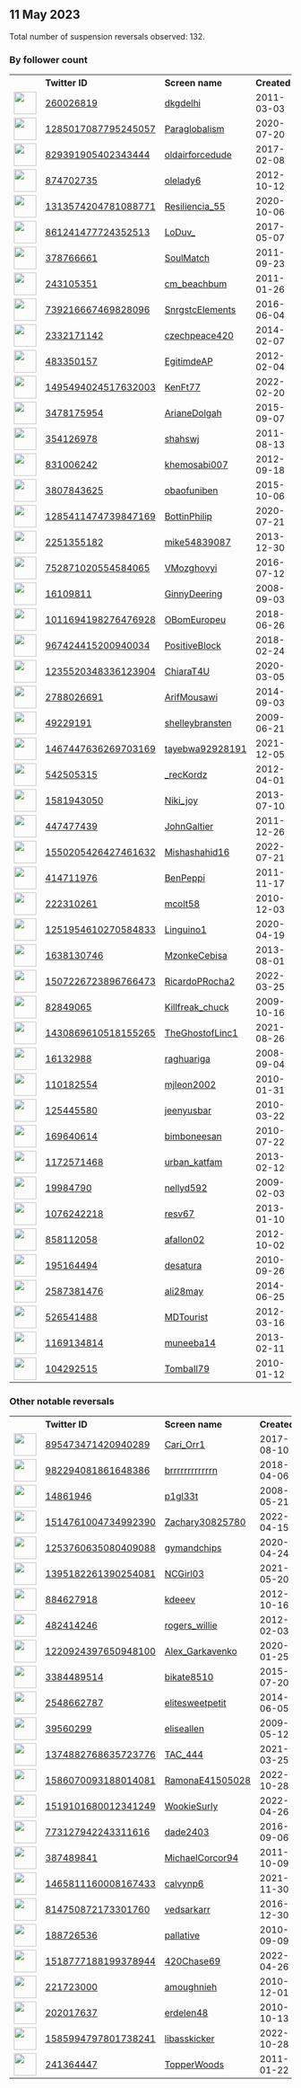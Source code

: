 
## 11 May 2023
Total number of suspension reversals observed: 132.

### By follower count
<table><tr><th></th><th align="left">Twitter ID</th><th align="left">Screen name</th>
<th align="left">Created</th><th align="left">Status</th><th align="left">Suspended</th><th align="left">Followers</th>
<tr><td><a href="https://pbs.twimg.com/profile_images/1532632935605669895/-q98tE7A_normal.jpg"><img src="https://pbs.twimg.com/profile_images/1532632935605669895/-q98tE7A_normal.jpg" width="40px" height="40px" align="center"/></a></td><td><a href="https://twitter.com/intent/user?user_id=260026819">260026819</a></td><td><a href="https://twitter.com/dkgdelhi">dkgdelhi</a></td><td>2011-03-03</td><td align="center"></td><td>2022-08-01</td><td>15364</td></tr>
<tr><td><a href="https://pbs.twimg.com/profile_images/1607956128410869760/bNcfANHp_normal.jpg"><img src="https://pbs.twimg.com/profile_images/1607956128410869760/bNcfANHp_normal.jpg" width="40px" height="40px" align="center"/></a></td><td><a href="https://twitter.com/intent/user?user_id=1285017087795245057">1285017087795245057</a></td><td><a href="https://twitter.com/Paraglobalism">Paraglobalism</a></td><td>2020-07-20</td><td align="center"></td><td>2023-04-27</td><td>12596</td></tr>
<tr><td><a href="https://pbs.twimg.com/profile_images/945844852889214977/z2GLM5m__normal.jpg"><img src="https://pbs.twimg.com/profile_images/945844852889214977/z2GLM5m__normal.jpg" width="40px" height="40px" align="center"/></a></td><td><a href="https://twitter.com/intent/user?user_id=829391905402343444">829391905402343444</a></td><td><a href="https://twitter.com/oldairforcedude">oldairforcedude</a></td><td>2017-02-08</td><td align="center"></td><td></td><td>5891</td></tr>
<tr><td><a href="https://pbs.twimg.com/profile_images/1542491909297360898/6HPSuwAE_normal.jpg"><img src="https://pbs.twimg.com/profile_images/1542491909297360898/6HPSuwAE_normal.jpg" width="40px" height="40px" align="center"/></a></td><td><a href="https://twitter.com/intent/user?user_id=874702735">874702735</a></td><td><a href="https://twitter.com/olelady6">olelady6</a></td><td>2012-10-12</td><td align="center"></td><td>2022-11-14</td><td>4995</td></tr>
<tr><td><a href="https://pbs.twimg.com/profile_images/1655629123887280156/jIWp3QAl_normal.jpg"><img src="https://pbs.twimg.com/profile_images/1655629123887280156/jIWp3QAl_normal.jpg" width="40px" height="40px" align="center"/></a></td><td><a href="https://twitter.com/intent/user?user_id=1313574204781088771">1313574204781088771</a></td><td><a href="https://twitter.com/Resiliencia_55">Resiliencia_55</a></td><td>2020-10-06</td><td align="center"></td><td></td><td>4467</td></tr>
<tr><td><a href="https://pbs.twimg.com/profile_images/1117828906625765376/kjfROSzW_normal.jpg"><img src="https://pbs.twimg.com/profile_images/1117828906625765376/kjfROSzW_normal.jpg" width="40px" height="40px" align="center"/></a></td><td><a href="https://twitter.com/intent/user?user_id=861241477724352513">861241477724352513</a></td><td><a href="https://twitter.com/LoDuv_">LoDuv_</a></td><td>2017-05-07</td><td align="center"></td><td></td><td>4363</td></tr>
<tr><td><a href="https://pbs.twimg.com/profile_images/1365122452209205250/9IwRTNzD_normal.jpg"><img src="https://pbs.twimg.com/profile_images/1365122452209205250/9IwRTNzD_normal.jpg" width="40px" height="40px" align="center"/></a></td><td><a href="https://twitter.com/intent/user?user_id=378766661">378766661</a></td><td><a href="https://twitter.com/SoulMatch">SoulMatch</a></td><td>2011-09-23</td><td align="center">🔒</td><td></td><td>3918</td></tr>
<tr><td><a href="https://pbs.twimg.com/profile_images/948927767994945537/V8ieIc23_normal.jpg"><img src="https://pbs.twimg.com/profile_images/948927767994945537/V8ieIc23_normal.jpg" width="40px" height="40px" align="center"/></a></td><td><a href="https://twitter.com/intent/user?user_id=243105351">243105351</a></td><td><a href="https://twitter.com/cm_beachbum">cm_beachbum</a></td><td>2011-01-26</td><td align="center"></td><td>2022-10-29</td><td>3269</td></tr>
<tr><td><a href="https://pbs.twimg.com/profile_images/873788262841712640/_FfaoMY-_normal.jpg"><img src="https://pbs.twimg.com/profile_images/873788262841712640/_FfaoMY-_normal.jpg" width="40px" height="40px" align="center"/></a></td><td><a href="https://twitter.com/intent/user?user_id=739216667469828096">739216667469828096</a></td><td><a href="https://twitter.com/SnrgstcElements">SnrgstcElements</a></td><td>2016-06-04</td><td align="center"></td><td>2022-09-23</td><td>3022</td></tr>
<tr><td><a href="https://pbs.twimg.com/profile_images/1652072693079109632/-ICbboJS_normal.jpg"><img src="https://pbs.twimg.com/profile_images/1652072693079109632/-ICbboJS_normal.jpg" width="40px" height="40px" align="center"/></a></td><td><a href="https://twitter.com/intent/user?user_id=2332171142">2332171142</a></td><td><a href="https://twitter.com/czechpeace420">czechpeace420</a></td><td>2014-02-07</td><td align="center"></td><td>2022-11-20</td><td>2609</td></tr>
<tr><td><a href="https://pbs.twimg.com/profile_images/1622599574404706310/EyM31My4_normal.jpg"><img src="https://pbs.twimg.com/profile_images/1622599574404706310/EyM31My4_normal.jpg" width="40px" height="40px" align="center"/></a></td><td><a href="https://twitter.com/intent/user?user_id=483350157">483350157</a></td><td><a href="https://twitter.com/EgitimdeAP">EgitimdeAP</a></td><td>2012-02-04</td><td align="center"></td><td>2023-03-12</td><td>2500</td></tr>
<tr><td><a href="https://pbs.twimg.com/profile_images/1656426098253602819/lCUnltVr_normal.jpg"><img src="https://pbs.twimg.com/profile_images/1656426098253602819/lCUnltVr_normal.jpg" width="40px" height="40px" align="center"/></a></td><td><a href="https://twitter.com/intent/user?user_id=1495494024517632003">1495494024517632003</a></td><td><a href="https://twitter.com/KenFt77">KenFt77</a></td><td>2022-02-20</td><td align="center"></td><td>2023-01-08</td><td>1951</td></tr>
<tr><td><a href="https://pbs.twimg.com/profile_images/715457264534953984/FxphoF0C_normal.jpg"><img src="https://pbs.twimg.com/profile_images/715457264534953984/FxphoF0C_normal.jpg" width="40px" height="40px" align="center"/></a></td><td><a href="https://twitter.com/intent/user?user_id=3478175954">3478175954</a></td><td><a href="https://twitter.com/ArianeDolgah">ArianeDolgah</a></td><td>2015-09-07</td><td align="center"></td><td></td><td>1830</td></tr>
<tr><td><a href="https://pbs.twimg.com/profile_images/1524431989620756481/daqlOCWj_normal.jpg"><img src="https://pbs.twimg.com/profile_images/1524431989620756481/daqlOCWj_normal.jpg" width="40px" height="40px" align="center"/></a></td><td><a href="https://twitter.com/intent/user?user_id=354126978">354126978</a></td><td><a href="https://twitter.com/shahswj">shahswj</a></td><td>2011-08-13</td><td align="center"></td><td>2022-05-30</td><td>1735</td></tr>
<tr><td><a href="https://pbs.twimg.com/profile_images/2622867212/39890_1298710642568_1674464371_639755_7441750_n_normal.jpg"><img src="https://pbs.twimg.com/profile_images/2622867212/39890_1298710642568_1674464371_639755_7441750_n_normal.jpg" width="40px" height="40px" align="center"/></a></td><td><a href="https://twitter.com/intent/user?user_id=831006242">831006242</a></td><td><a href="https://twitter.com/khemosabi007">khemosabi007</a></td><td>2012-09-18</td><td align="center"></td><td></td><td>1712</td></tr>
<tr><td><a href="https://pbs.twimg.com/profile_images/1654259194915069953/u6thI_aD_normal.jpg"><img src="https://pbs.twimg.com/profile_images/1654259194915069953/u6thI_aD_normal.jpg" width="40px" height="40px" align="center"/></a></td><td><a href="https://twitter.com/intent/user?user_id=3807843625">3807843625</a></td><td><a href="https://twitter.com/obaofuniben">obaofuniben</a></td><td>2015-10-06</td><td align="center"></td><td>2022-10-14</td><td>1637</td></tr>
<tr><td><a href="https://pbs.twimg.com/profile_images/1656114192485863426/Dzhcj4lP_normal.jpg"><img src="https://pbs.twimg.com/profile_images/1656114192485863426/Dzhcj4lP_normal.jpg" width="40px" height="40px" align="center"/></a></td><td><a href="https://twitter.com/intent/user?user_id=1285411474739847169">1285411474739847169</a></td><td><a href="https://twitter.com/BottinPhilip">BottinPhilip</a></td><td>2020-07-21</td><td align="center"></td><td>2022-12-15</td><td>1424</td></tr>
<tr><td><a href="https://pbs.twimg.com/profile_images/1648886336814829568/vxI3bHb1_normal.jpg"><img src="https://pbs.twimg.com/profile_images/1648886336814829568/vxI3bHb1_normal.jpg" width="40px" height="40px" align="center"/></a></td><td><a href="https://twitter.com/intent/user?user_id=2251355182">2251355182</a></td><td><a href="https://twitter.com/mike54839087">mike54839087</a></td><td>2013-12-30</td><td align="center"></td><td>2023-01-11</td><td>1353</td></tr>
<tr><td><a href="https://pbs.twimg.com/profile_images/1543989562988445696/r45Bplpj_normal.jpg"><img src="https://pbs.twimg.com/profile_images/1543989562988445696/r45Bplpj_normal.jpg" width="40px" height="40px" align="center"/></a></td><td><a href="https://twitter.com/intent/user?user_id=752871020554584065">752871020554584065</a></td><td><a href="https://twitter.com/VMozghovyi">VMozghovyi</a></td><td>2016-07-12</td><td align="center"></td><td>2023-03-23</td><td>1337</td></tr>
<tr><td><a href="https://pbs.twimg.com/profile_images/1308093379926872064/YWly398n_normal.jpg"><img src="https://pbs.twimg.com/profile_images/1308093379926872064/YWly398n_normal.jpg" width="40px" height="40px" align="center"/></a></td><td><a href="https://twitter.com/intent/user?user_id=16109811">16109811</a></td><td><a href="https://twitter.com/GinnyDeering">GinnyDeering</a></td><td>2008-09-03</td><td align="center"></td><td>2022-06-06</td><td>1330</td></tr>
<tr><td><a href="https://pbs.twimg.com/profile_images/1206309064264863745/9oHGUvG-_normal.png"><img src="https://pbs.twimg.com/profile_images/1206309064264863745/9oHGUvG-_normal.png" width="40px" height="40px" align="center"/></a></td><td><a href="https://twitter.com/intent/user?user_id=1011694198276476928">1011694198276476928</a></td><td><a href="https://twitter.com/OBomEuropeu">OBomEuropeu</a></td><td>2018-06-26</td><td align="center"></td><td></td><td>1211</td></tr>
<tr><td><a href="https://pbs.twimg.com/profile_images/1655884750249230337/D5OBLdLb_normal.png"><img src="https://pbs.twimg.com/profile_images/1655884750249230337/D5OBLdLb_normal.png" width="40px" height="40px" align="center"/></a></td><td><a href="https://twitter.com/intent/user?user_id=967424415200940034">967424415200940034</a></td><td><a href="https://twitter.com/PositiveBlock">PositiveBlock</a></td><td>2018-02-24</td><td align="center"></td><td>2023-02-03</td><td>1130</td></tr>
<tr><td><a href="https://pbs.twimg.com/profile_images/1333891506864787459/fahipVs1_normal.jpg"><img src="https://pbs.twimg.com/profile_images/1333891506864787459/fahipVs1_normal.jpg" width="40px" height="40px" align="center"/></a></td><td><a href="https://twitter.com/intent/user?user_id=1235520348336123904">1235520348336123904</a></td><td><a href="https://twitter.com/ChiaraT4U">ChiaraT4U</a></td><td>2020-03-05</td><td align="center"></td><td>2022-08-05</td><td>897</td></tr>
<tr><td><a href="https://pbs.twimg.com/profile_images/1422495774433218579/Dk3Lx9WV_normal.jpg"><img src="https://pbs.twimg.com/profile_images/1422495774433218579/Dk3Lx9WV_normal.jpg" width="40px" height="40px" align="center"/></a></td><td><a href="https://twitter.com/intent/user?user_id=2788026691">2788026691</a></td><td><a href="https://twitter.com/ArifMousawi">ArifMousawi</a></td><td>2014-09-03</td><td align="center"></td><td>2023-03-14</td><td>816</td></tr>
<tr><td><a href="https://pbs.twimg.com/profile_images/1634557648397012994/HnNMWxaT_normal.jpg"><img src="https://pbs.twimg.com/profile_images/1634557648397012994/HnNMWxaT_normal.jpg" width="40px" height="40px" align="center"/></a></td><td><a href="https://twitter.com/intent/user?user_id=49229191">49229191</a></td><td><a href="https://twitter.com/shelleybransten">shelleybransten</a></td><td>2009-06-21</td><td align="center"></td><td>2023-04-06</td><td>753</td></tr>
<tr><td><a href="https://pbs.twimg.com/profile_images/1650592875539726336/L2da_Pbt_normal.jpg"><img src="https://pbs.twimg.com/profile_images/1650592875539726336/L2da_Pbt_normal.jpg" width="40px" height="40px" align="center"/></a></td><td><a href="https://twitter.com/intent/user?user_id=1467447636269703169">1467447636269703169</a></td><td><a href="https://twitter.com/tayebwa92928191">tayebwa92928191</a></td><td>2021-12-05</td><td align="center"></td><td>2022-12-12</td><td>726</td></tr>
<tr><td><a href="https://pbs.twimg.com/profile_images/1510565443559313408/cPnG0tjj_normal.jpg"><img src="https://pbs.twimg.com/profile_images/1510565443559313408/cPnG0tjj_normal.jpg" width="40px" height="40px" align="center"/></a></td><td><a href="https://twitter.com/intent/user?user_id=542505315">542505315</a></td><td><a href="https://twitter.com/_recKordz">_recKordz</a></td><td>2012-04-01</td><td align="center"></td><td>2022-10-29</td><td>721</td></tr>
<tr><td><a href="https://pbs.twimg.com/profile_images/959123127514021888/moqatACL_normal.jpg"><img src="https://pbs.twimg.com/profile_images/959123127514021888/moqatACL_normal.jpg" width="40px" height="40px" align="center"/></a></td><td><a href="https://twitter.com/intent/user?user_id=1581943050">1581943050</a></td><td><a href="https://twitter.com/Niki_joy">Niki_joy</a></td><td>2013-07-10</td><td align="center"></td><td></td><td>693</td></tr>
<tr><td><a href="https://pbs.twimg.com/profile_images/829816947344683008/f0AdB1J6_normal.jpg"><img src="https://pbs.twimg.com/profile_images/829816947344683008/f0AdB1J6_normal.jpg" width="40px" height="40px" align="center"/></a></td><td><a href="https://twitter.com/intent/user?user_id=447477439">447477439</a></td><td><a href="https://twitter.com/JohnGaltier">JohnGaltier</a></td><td>2011-12-26</td><td align="center"></td><td></td><td>668</td></tr>
<tr><td><a href="https://pbs.twimg.com/profile_images/1550205815272878080/MrrUbsOw_normal.jpg"><img src="https://pbs.twimg.com/profile_images/1550205815272878080/MrrUbsOw_normal.jpg" width="40px" height="40px" align="center"/></a></td><td><a href="https://twitter.com/intent/user?user_id=1550205426427461632">1550205426427461632</a></td><td><a href="https://twitter.com/Mishashahid16">Mishashahid16</a></td><td>2022-07-21</td><td align="center"></td><td>2023-04-11</td><td>626</td></tr>
<tr><td><a href="https://pbs.twimg.com/profile_images/1534638214853566466/A5ZXUxgv_normal.jpg"><img src="https://pbs.twimg.com/profile_images/1534638214853566466/A5ZXUxgv_normal.jpg" width="40px" height="40px" align="center"/></a></td><td><a href="https://twitter.com/intent/user?user_id=414711976">414711976</a></td><td><a href="https://twitter.com/BenPeppi">BenPeppi</a></td><td>2011-11-17</td><td align="center"></td><td>2023-03-26</td><td>616</td></tr>
<tr><td><a href="https://pbs.twimg.com/profile_images/907027683179147264/DlzZNxJH_normal.jpg"><img src="https://pbs.twimg.com/profile_images/907027683179147264/DlzZNxJH_normal.jpg" width="40px" height="40px" align="center"/></a></td><td><a href="https://twitter.com/intent/user?user_id=222310261">222310261</a></td><td><a href="https://twitter.com/mcolt58">mcolt58</a></td><td>2010-12-03</td><td align="center"></td><td>2022-11-26</td><td>587</td></tr>
<tr><td><a href="https://pbs.twimg.com/profile_images/1282488440928575488/mDI1wDTD_normal.jpg"><img src="https://pbs.twimg.com/profile_images/1282488440928575488/mDI1wDTD_normal.jpg" width="40px" height="40px" align="center"/></a></td><td><a href="https://twitter.com/intent/user?user_id=1251954610270584833">1251954610270584833</a></td><td><a href="https://twitter.com/Linguino1">Linguino1</a></td><td>2020-04-19</td><td align="center"></td><td>2022-10-29</td><td>583</td></tr>
<tr><td><a href="https://pbs.twimg.com/profile_images/1287742219575873536/KWKGXYBK_normal.jpg"><img src="https://pbs.twimg.com/profile_images/1287742219575873536/KWKGXYBK_normal.jpg" width="40px" height="40px" align="center"/></a></td><td><a href="https://twitter.com/intent/user?user_id=1638130746">1638130746</a></td><td><a href="https://twitter.com/MzonkeCebisa">MzonkeCebisa</a></td><td>2013-08-01</td><td align="center"></td><td></td><td>578</td></tr>
<tr><td><a href="https://pbs.twimg.com/profile_images/1507226855673376769/savrN_Dv_normal.jpg"><img src="https://pbs.twimg.com/profile_images/1507226855673376769/savrN_Dv_normal.jpg" width="40px" height="40px" align="center"/></a></td><td><a href="https://twitter.com/intent/user?user_id=1507226723896766473">1507226723896766473</a></td><td><a href="https://twitter.com/RicardoPRocha2">RicardoPRocha2</a></td><td>2022-03-25</td><td align="center"></td><td>2023-03-29</td><td>573</td></tr>
<tr><td><a href="https://pbs.twimg.com/profile_images/879357748911251458/fNvI3h8K_normal.jpg"><img src="https://pbs.twimg.com/profile_images/879357748911251458/fNvI3h8K_normal.jpg" width="40px" height="40px" align="center"/></a></td><td><a href="https://twitter.com/intent/user?user_id=82849065">82849065</a></td><td><a href="https://twitter.com/Killfreak_chuck">Killfreak_chuck</a></td><td>2009-10-16</td><td align="center"></td><td></td><td>536</td></tr>
<tr><td><a href="https://pbs.twimg.com/profile_images/1510367439678320649/XihGeeOR_normal.jpg"><img src="https://pbs.twimg.com/profile_images/1510367439678320649/XihGeeOR_normal.jpg" width="40px" height="40px" align="center"/></a></td><td><a href="https://twitter.com/intent/user?user_id=1430869610518155265">1430869610518155265</a></td><td><a href="https://twitter.com/TheGhostofLinc1">TheGhostofLinc1</a></td><td>2021-08-26</td><td align="center"></td><td>2022-08-11</td><td>517</td></tr>
<tr><td><a href="https://pbs.twimg.com/profile_images/2340207797/h46oe8q0y2bx84sbhgpf_normal.jpeg"><img src="https://pbs.twimg.com/profile_images/2340207797/h46oe8q0y2bx84sbhgpf_normal.jpeg" width="40px" height="40px" align="center"/></a></td><td><a href="https://twitter.com/intent/user?user_id=16132988">16132988</a></td><td><a href="https://twitter.com/raghuariga">raghuariga</a></td><td>2008-09-04</td><td align="center"></td><td>2022-12-18</td><td>497</td></tr>
<tr><td><a href="https://pbs.twimg.com/profile_images/791321055/Bajo_normal.jpg"><img src="https://pbs.twimg.com/profile_images/791321055/Bajo_normal.jpg" width="40px" height="40px" align="center"/></a></td><td><a href="https://twitter.com/intent/user?user_id=110182554">110182554</a></td><td><a href="https://twitter.com/mjleon2002">mjleon2002</a></td><td>2010-01-31</td><td align="center"></td><td>2023-03-23</td><td>475</td></tr>
<tr><td><a href="https://pbs.twimg.com/profile_images/1645758221997711362/1FGRivBm_normal.jpg"><img src="https://pbs.twimg.com/profile_images/1645758221997711362/1FGRivBm_normal.jpg" width="40px" height="40px" align="center"/></a></td><td><a href="https://twitter.com/intent/user?user_id=125445580">125445580</a></td><td><a href="https://twitter.com/jeenyusbar">jeenyusbar</a></td><td>2010-03-22</td><td align="center"></td><td>2023-03-31</td><td>470</td></tr>
<tr><td><a href="https://pbs.twimg.com/profile_images/1363019191243001857/0B9q_VYC_normal.jpg"><img src="https://pbs.twimg.com/profile_images/1363019191243001857/0B9q_VYC_normal.jpg" width="40px" height="40px" align="center"/></a></td><td><a href="https://twitter.com/intent/user?user_id=169640614">169640614</a></td><td><a href="https://twitter.com/bimboneesan">bimboneesan</a></td><td>2010-07-22</td><td align="center"></td><td></td><td>464</td></tr>
<tr><td><a href="https://pbs.twimg.com/profile_images/1171955647010738176/iVKMsKfr_normal.jpg"><img src="https://pbs.twimg.com/profile_images/1171955647010738176/iVKMsKfr_normal.jpg" width="40px" height="40px" align="center"/></a></td><td><a href="https://twitter.com/intent/user?user_id=1172571468">1172571468</a></td><td><a href="https://twitter.com/urban_katfam">urban_katfam</a></td><td>2013-02-12</td><td align="center"></td><td>2023-05-05</td><td>365</td></tr>
<tr><td><a href="https://pbs.twimg.com/profile_images/1457142467606745093/5qYVkF53_normal.jpg"><img src="https://pbs.twimg.com/profile_images/1457142467606745093/5qYVkF53_normal.jpg" width="40px" height="40px" align="center"/></a></td><td><a href="https://twitter.com/intent/user?user_id=19984790">19984790</a></td><td><a href="https://twitter.com/nellyd592">nellyd592</a></td><td>2009-02-03</td><td align="center"></td><td>2023-04-23</td><td>352</td></tr>
<tr><td><a href="https://pbs.twimg.com/profile_images/1506335917891624961/EfYxOmj1_normal.jpg"><img src="https://pbs.twimg.com/profile_images/1506335917891624961/EfYxOmj1_normal.jpg" width="40px" height="40px" align="center"/></a></td><td><a href="https://twitter.com/intent/user?user_id=1076242218">1076242218</a></td><td><a href="https://twitter.com/resv67">resv67</a></td><td>2013-01-10</td><td align="center"></td><td>2023-05-03</td><td>334</td></tr>
<tr><td><a href="https://pbs.twimg.com/profile_images/939474815643279360/P_sspnxO_normal.jpg"><img src="https://pbs.twimg.com/profile_images/939474815643279360/P_sspnxO_normal.jpg" width="40px" height="40px" align="center"/></a></td><td><a href="https://twitter.com/intent/user?user_id=858112058">858112058</a></td><td><a href="https://twitter.com/afallon02">afallon02</a></td><td>2012-10-02</td><td align="center"></td><td>2023-01-20</td><td>290</td></tr>
<tr><td><a href="https://pbs.twimg.com/profile_images/1132073022/P10-09-10_14-30_normal.jpg"><img src="https://pbs.twimg.com/profile_images/1132073022/P10-09-10_14-30_normal.jpg" width="40px" height="40px" align="center"/></a></td><td><a href="https://twitter.com/intent/user?user_id=195164494">195164494</a></td><td><a href="https://twitter.com/desatura">desatura</a></td><td>2010-09-26</td><td align="center"></td><td>2022-12-31</td><td>247</td></tr>
<tr><td><a href="https://pbs.twimg.com/profile_images/1651990626366369813/gh7sm0PY_normal.jpg"><img src="https://pbs.twimg.com/profile_images/1651990626366369813/gh7sm0PY_normal.jpg" width="40px" height="40px" align="center"/></a></td><td><a href="https://twitter.com/intent/user?user_id=2587381476">2587381476</a></td><td><a href="https://twitter.com/ali28may">ali28may</a></td><td>2014-06-25</td><td align="center"></td><td></td><td>245</td></tr>
<tr><td><a href="https://pbs.twimg.com/profile_images/1438983669939585031/zudUVtEk_normal.jpg"><img src="https://pbs.twimg.com/profile_images/1438983669939585031/zudUVtEk_normal.jpg" width="40px" height="40px" align="center"/></a></td><td><a href="https://twitter.com/intent/user?user_id=526541488">526541488</a></td><td><a href="https://twitter.com/MDTourist">MDTourist</a></td><td>2012-03-16</td><td align="center"></td><td>2022-10-29</td><td>239</td></tr>
<tr><td><a href="https://pbs.twimg.com/profile_images/1646253361937752066/OIuwHamb_normal.jpg"><img src="https://pbs.twimg.com/profile_images/1646253361937752066/OIuwHamb_normal.jpg" width="40px" height="40px" align="center"/></a></td><td><a href="https://twitter.com/intent/user?user_id=1169134814">1169134814</a></td><td><a href="https://twitter.com/muneeba14">muneeba14</a></td><td>2013-02-11</td><td align="center"></td><td>2023-04-27</td><td>220</td></tr>
<tr><td><a href="https://pbs.twimg.com/profile_images/1006565155092643840/Jzk5P4kb_normal.jpg"><img src="https://pbs.twimg.com/profile_images/1006565155092643840/Jzk5P4kb_normal.jpg" width="40px" height="40px" align="center"/></a></td><td><a href="https://twitter.com/intent/user?user_id=104292515">104292515</a></td><td><a href="https://twitter.com/Tomball79">Tomball79</a></td><td>2010-01-12</td><td align="center"></td><td></td><td>218</td></tr>
</table>

### Other notable reversals
<table><tr><th></th><th align="left">Twitter ID</th><th align="left">Screen name</th>
<th align="left">Created</th><th align="left">Status</th><th align="left">Suspended</th><th align="left">Followers</th>
<tr><td><a href="https://pbs.twimg.com/profile_images/895477468429074432/s7snto2g_normal.jpg"><img src="https://pbs.twimg.com/profile_images/895477468429074432/s7snto2g_normal.jpg" width="40px" height="40px" align="center"/></a></td><td><a href="https://twitter.com/intent/user?user_id=895473471420940289">895473471420940289</a></td><td><a href="https://twitter.com/Cari_Orr1">Cari_Orr1</a></td><td>2017-08-10</td><td align="center">🔒</td><td>2023-05-03</td><td>0</td></tr>
<tr><td><a href="https://pbs.twimg.com/profile_images/1575180004870217730/ft-WMFFv_normal.jpg"><img src="https://pbs.twimg.com/profile_images/1575180004870217730/ft-WMFFv_normal.jpg" width="40px" height="40px" align="center"/></a></td><td><a href="https://twitter.com/intent/user?user_id=982294081861648386">982294081861648386</a></td><td><a href="https://twitter.com/brrrrrrrrrrrrn">brrrrrrrrrrrrn</a></td><td>2018-04-06</td><td align="center"></td><td>2022-11-23</td><td>19</td></tr>
<tr><td><a href="https://pbs.twimg.com/profile_images/555094673526493184/CHn4Xmxa_normal.jpeg"><img src="https://pbs.twimg.com/profile_images/555094673526493184/CHn4Xmxa_normal.jpeg" width="40px" height="40px" align="center"/></a></td><td><a href="https://twitter.com/intent/user?user_id=14861946">14861946</a></td><td><a href="https://twitter.com/p1gl33t">p1gl33t</a></td><td>2008-05-21</td><td align="center"></td><td>2023-04-19</td><td>59</td></tr>
<tr><td><a href="https://pbs.twimg.com/profile_images/1546304391967346688/IIQUo1XM_normal.jpg"><img src="https://pbs.twimg.com/profile_images/1546304391967346688/IIQUo1XM_normal.jpg" width="40px" height="40px" align="center"/></a></td><td><a href="https://twitter.com/intent/user?user_id=1514761004734992390">1514761004734992390</a></td><td><a href="https://twitter.com/Zachary30825780">Zachary30825780</a></td><td>2022-04-15</td><td align="center"></td><td>2023-02-07</td><td>67</td></tr>
<tr><td><a href="https://pbs.twimg.com/profile_images/1603859296764190721/VFoVNkj-_normal.jpg"><img src="https://pbs.twimg.com/profile_images/1603859296764190721/VFoVNkj-_normal.jpg" width="40px" height="40px" align="center"/></a></td><td><a href="https://twitter.com/intent/user?user_id=1253760635080409088">1253760635080409088</a></td><td><a href="https://twitter.com/gymandchips">gymandchips</a></td><td>2020-04-24</td><td align="center"></td><td>2022-12-29</td><td>29</td></tr>
<tr><td><a href="https://pbs.twimg.com/profile_images/1581748662585245696/qp2-WeZC_normal.jpg"><img src="https://pbs.twimg.com/profile_images/1581748662585245696/qp2-WeZC_normal.jpg" width="40px" height="40px" align="center"/></a></td><td><a href="https://twitter.com/intent/user?user_id=1395182261390254081">1395182261390254081</a></td><td><a href="https://twitter.com/NCGirl03">NCGirl03</a></td><td>2021-05-20</td><td align="center">🔒</td><td>2022-12-03</td><td>0</td></tr>
<tr><td><a href="https://abs.twimg.com/sticky/default_profile_images/default_profile_normal.png"><img src="https://abs.twimg.com/sticky/default_profile_images/default_profile_normal.png" width="40px" height="40px" align="center"/></a></td><td><a href="https://twitter.com/intent/user?user_id=884627918">884627918</a></td><td><a href="https://twitter.com/kdeeev">kdeeev</a></td><td>2012-10-16</td><td align="center"></td><td>2023-02-27</td><td>0</td></tr>
<tr><td><a href="https://pbs.twimg.com/profile_images/1347766679154143232/Jn3EA6yY_normal.jpg"><img src="https://pbs.twimg.com/profile_images/1347766679154143232/Jn3EA6yY_normal.jpg" width="40px" height="40px" align="center"/></a></td><td><a href="https://twitter.com/intent/user?user_id=482414246">482414246</a></td><td><a href="https://twitter.com/rogers_willie">rogers_willie</a></td><td>2012-02-03</td><td align="center"></td><td>2022-12-13</td><td>27</td></tr>
<tr><td><a href="https://pbs.twimg.com/profile_images/1234365740741996545/ZIVbDfS1_normal.jpg"><img src="https://pbs.twimg.com/profile_images/1234365740741996545/ZIVbDfS1_normal.jpg" width="40px" height="40px" align="center"/></a></td><td><a href="https://twitter.com/intent/user?user_id=1220924397650948100">1220924397650948100</a></td><td><a href="https://twitter.com/Alex_Garkavenko">Alex_Garkavenko</a></td><td>2020-01-25</td><td align="center"></td><td>2023-04-13</td><td>19</td></tr>
<tr><td><a href="https://pbs.twimg.com/profile_images/1656059030131859456/rq1x08IE_normal.jpg"><img src="https://pbs.twimg.com/profile_images/1656059030131859456/rq1x08IE_normal.jpg" width="40px" height="40px" align="center"/></a></td><td><a href="https://twitter.com/intent/user?user_id=3384489514">3384489514</a></td><td><a href="https://twitter.com/bikate8510">bikate8510</a></td><td>2015-07-20</td><td align="center"></td><td>2022-12-16</td><td>193</td></tr>
<tr><td><a href="https://pbs.twimg.com/profile_images/1510792759233421316/Xi97vYgd_normal.jpg"><img src="https://pbs.twimg.com/profile_images/1510792759233421316/Xi97vYgd_normal.jpg" width="40px" height="40px" align="center"/></a></td><td><a href="https://twitter.com/intent/user?user_id=2548662787">2548662787</a></td><td><a href="https://twitter.com/elitesweetpetit">elitesweetpetit</a></td><td>2014-06-05</td><td align="center"></td><td>2023-04-07</td><td>184</td></tr>
<tr><td><a href="https://pbs.twimg.com/profile_images/1649984193508827136/aZiWn_tm_normal.jpg"><img src="https://pbs.twimg.com/profile_images/1649984193508827136/aZiWn_tm_normal.jpg" width="40px" height="40px" align="center"/></a></td><td><a href="https://twitter.com/intent/user?user_id=39560299">39560299</a></td><td><a href="https://twitter.com/eliseallen">eliseallen</a></td><td>2009-05-12</td><td align="center"></td><td>2023-03-31</td><td>157</td></tr>
<tr><td><a href="https://pbs.twimg.com/profile_images/1599576220148158464/JDcW1iNm_normal.jpg"><img src="https://pbs.twimg.com/profile_images/1599576220148158464/JDcW1iNm_normal.jpg" width="40px" height="40px" align="center"/></a></td><td><a href="https://twitter.com/intent/user?user_id=1374882768635723776">1374882768635723776</a></td><td><a href="https://twitter.com/TAC_444">TAC_444</a></td><td>2021-03-25</td><td align="center"></td><td>2022-12-28</td><td>37</td></tr>
<tr><td><a href="https://pbs.twimg.com/profile_images/1586074301509369856/eD7CEyDK_normal.jpg"><img src="https://pbs.twimg.com/profile_images/1586074301509369856/eD7CEyDK_normal.jpg" width="40px" height="40px" align="center"/></a></td><td><a href="https://twitter.com/intent/user?user_id=1586070093188014081">1586070093188014081</a></td><td><a href="https://twitter.com/RamonaE41505028">RamonaE41505028</a></td><td>2022-10-28</td><td align="center"></td><td>2022-12-16</td><td>26</td></tr>
<tr><td><a href="https://pbs.twimg.com/profile_images/1611580435167055872/OLiU2trV_normal.jpg"><img src="https://pbs.twimg.com/profile_images/1611580435167055872/OLiU2trV_normal.jpg" width="40px" height="40px" align="center"/></a></td><td><a href="https://twitter.com/intent/user?user_id=1519101680012341249">1519101680012341249</a></td><td><a href="https://twitter.com/WookieSurly">WookieSurly</a></td><td>2022-04-26</td><td align="center"></td><td>2023-01-11</td><td>85</td></tr>
<tr><td><a href="https://pbs.twimg.com/profile_images/1636833527193907200/byt654cp_normal.jpg"><img src="https://pbs.twimg.com/profile_images/1636833527193907200/byt654cp_normal.jpg" width="40px" height="40px" align="center"/></a></td><td><a href="https://twitter.com/intent/user?user_id=773127942243311616">773127942243311616</a></td><td><a href="https://twitter.com/dade2403">dade2403</a></td><td>2016-09-06</td><td align="center"></td><td>2023-04-08</td><td>4</td></tr>
<tr><td><a href="https://pbs.twimg.com/profile_images/910652971633053696/Nj4VDITK_normal.jpg"><img src="https://pbs.twimg.com/profile_images/910652971633053696/Nj4VDITK_normal.jpg" width="40px" height="40px" align="center"/></a></td><td><a href="https://twitter.com/intent/user?user_id=387489841">387489841</a></td><td><a href="https://twitter.com/MichaelCorcor94">MichaelCorcor94</a></td><td>2011-10-09</td><td align="center">🔒</td><td>2023-04-18</td><td>0</td></tr>
<tr><td><a href="https://pbs.twimg.com/profile_images/1487513573286895622/IEzaVKtW_normal.png"><img src="https://pbs.twimg.com/profile_images/1487513573286895622/IEzaVKtW_normal.png" width="40px" height="40px" align="center"/></a></td><td><a href="https://twitter.com/intent/user?user_id=1465811160008167433">1465811160008167433</a></td><td><a href="https://twitter.com/calvynp6">calvynp6</a></td><td>2021-11-30</td><td align="center"></td><td>2022-12-17</td><td>21</td></tr>
<tr><td><a href="https://pbs.twimg.com/profile_images/1553452473616064512/ofvCS-ok_normal.jpg"><img src="https://pbs.twimg.com/profile_images/1553452473616064512/ofvCS-ok_normal.jpg" width="40px" height="40px" align="center"/></a></td><td><a href="https://twitter.com/intent/user?user_id=814750872173301760">814750872173301760</a></td><td><a href="https://twitter.com/vedsarkarr">vedsarkarr</a></td><td>2016-12-30</td><td align="center"></td><td>2023-04-06</td><td>13</td></tr>
<tr><td><a href="https://abs.twimg.com/sticky/default_profile_images/default_profile_normal.png"><img src="https://abs.twimg.com/sticky/default_profile_images/default_profile_normal.png" width="40px" height="40px" align="center"/></a></td><td><a href="https://twitter.com/intent/user?user_id=188726536">188726536</a></td><td><a href="https://twitter.com/pallative">pallative</a></td><td>2010-09-09</td><td align="center">🔒</td><td>2022-12-06</td><td>0</td></tr>
<tr><td><a href="https://pbs.twimg.com/profile_images/1569581031291863042/xJj-U8QT_normal.jpg"><img src="https://pbs.twimg.com/profile_images/1569581031291863042/xJj-U8QT_normal.jpg" width="40px" height="40px" align="center"/></a></td><td><a href="https://twitter.com/intent/user?user_id=1518777188199378944">1518777188199378944</a></td><td><a href="https://twitter.com/420Chase69">420Chase69</a></td><td>2022-04-26</td><td align="center"></td><td>2022-11-06</td><td>187</td></tr>
<tr><td><a href="https://pbs.twimg.com/profile_images/1443559544836157452/zmGUrb0o_normal.jpg"><img src="https://pbs.twimg.com/profile_images/1443559544836157452/zmGUrb0o_normal.jpg" width="40px" height="40px" align="center"/></a></td><td><a href="https://twitter.com/intent/user?user_id=221723000">221723000</a></td><td><a href="https://twitter.com/amoughnieh">amoughnieh</a></td><td>2010-12-01</td><td align="center"></td><td>2023-04-07</td><td>166</td></tr>
<tr><td><a href="https://abs.twimg.com/sticky/default_profile_images/default_profile_normal.png"><img src="https://abs.twimg.com/sticky/default_profile_images/default_profile_normal.png" width="40px" height="40px" align="center"/></a></td><td><a href="https://twitter.com/intent/user?user_id=202017637">202017637</a></td><td><a href="https://twitter.com/erdelen48">erdelen48</a></td><td>2010-10-13</td><td align="center"></td><td>2023-04-08</td><td>1</td></tr>
<tr><td><a href="https://pbs.twimg.com/profile_images/1627761093568352262/mhRlq19f_normal.jpg"><img src="https://pbs.twimg.com/profile_images/1627761093568352262/mhRlq19f_normal.jpg" width="40px" height="40px" align="center"/></a></td><td><a href="https://twitter.com/intent/user?user_id=1585994797801738241">1585994797801738241</a></td><td><a href="https://twitter.com/libasskicker">libasskicker</a></td><td>2022-10-28</td><td align="center"></td><td>2023-04-28</td><td>5</td></tr>
<tr><td><a href="https://pbs.twimg.com/profile_images/1353892861/IMG00402_normal.jpg"><img src="https://pbs.twimg.com/profile_images/1353892861/IMG00402_normal.jpg" width="40px" height="40px" align="center"/></a></td><td><a href="https://twitter.com/intent/user?user_id=241364447">241364447</a></td><td><a href="https://twitter.com/TopperWoods">TopperWoods</a></td><td>2011-01-22</td><td align="center"></td><td>2023-04-26</td><td>30</td></tr>
</table>

